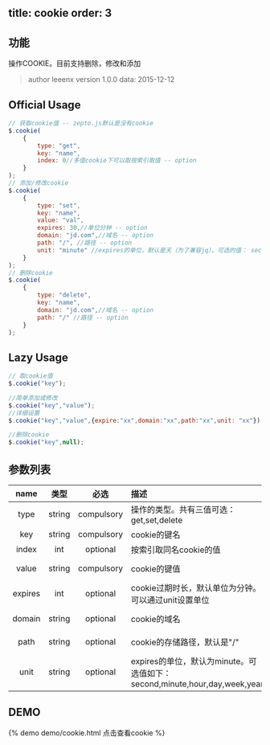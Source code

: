 title: cookie
order: 3
---

## 功能

操作COOKIE。目前支持删除，修改和添加

> author leeenx
> version 1.0.0
> data: 2015-12-12

## Official Usage

```javascript
// 获取cookie值 -- zepto.js默认是没有cookie
$.cookie(
    {
        type: "get",
        key: "name",
        index: 0//多值cookie下可以取按索引取值 -- option
    }
);
// 添加/修改cookie
$.cookie(
    {
        type: "set",
        key: "name",
        value: "val",
        expires: 30,//单位分钟 -- option
        domain: "jd.com",//域名 -- option
        path: "/", //路径 -- option
        unit: "minute" //expires的单位，默认是天（为了兼容jq）。可选的值： second,minute,hour,day,week,year
    }
);
// 删除cookie
$.cookie(
    {
        type: "delete",
        key: "name",
        domain: "jd.com",//域名 -- option
        path: "/" //路径 -- option
    }
);
```
## Lazy Usage

```javascript
// 取cookie值
$.cookie("key");

//简单添加或修改
$.cookie("key","value");
//详细设置
$.cookie("key","value",{expire:"xx",domain:"xx",path:"xx",unit: "xx"})

//删除cookie
$.cookie("key",null);
```

## 参数列表

| name | 类型 | 必选 | 描述 | 约束条件 |
| :----: | :----: | :----: | :---- | :----: |
| type | string | compulsory | 操作的类型。共有三值可选：get,set,delete| - |
| key | string | compulsory | cookie的键名 | - |
| index | int | optional | 按索引取同名cookie的值 | type:"get" |
| value | string | compulsory | cookie的键值 | type: "set" |
| expires | int | optional | cookie过期时长，默认单位为分钟。可以通过unit设置单位 | type: "set" |
| domain | string | optional | cookie的域名| type: "set" |
| path | string | optional | cookie的存储路径，默认是"/" | type: "set" |
| unit | string | optional | expires的单位，默认为minute。可选值如下：<br />second,minute,hour,day,week,year | type: "set" |



## DEMO 

{% demo demo/cookie.html 点击查看cookie %}

